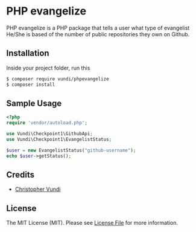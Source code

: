 # PHP evangelize

PHP evangelize is a PHP package that tells a user what type of evangelist He/She is based of the number of public repositories they own on Github.

## Installation

Inside your project folder, run this
``` bash
$ composer require vundi/phpevangelize
$ composer install
```


## Sample Usage

``` php
<?php
require 'vendor/autoload.php';

use Vundi\Checkpoint1\GithubApi;
use Vundi\Checkpoint1\EvangelistStatus;

$user = new EvangelistStatus("github-username");
echo $user->getStatus();
```

## Credits

- [Christopher Vundi][link-author]

## License

The MIT License (MIT). Please see [License File](https://opensource.org/licenses/MIT) for more information.

[link-author]: https://github.com/andela-cvundi